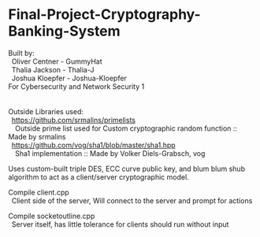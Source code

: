 # Final-Project-Cryptography-Banking-System

Built by: \
&ensp;Oliver Centner - GummyHat \
&ensp;Thalia Jackson - Thalia-J \
&ensp;Joshua Kloepfer - Joshua-Kloepfer \
For Cybersecurity and Network Security 1 \
\
\
Outside Libraries used:\
&ensp;https://github.com/srmalins/primelists \
    &ensp;&ensp;Outside prime list used for Custom cryptographic random function :: Made by srmalins \
 &ensp;https://github.com/vog/sha1/blob/master/sha1.hpp \
    &ensp;&ensp;Sha1 implementation :: Made by Volker Diels-Grabsch, vog

Uses custom-built triple DES, ECC curve public key, and blum blum shub algorithm to act as a client/server cryptographic model.  

  
Compile client.cpp    
&ensp;Client side of the server, Will connect to the server and prompt for actions 

Compile socketoutline.cpp   
&ensp;Server itself, has little tolerance for clients should run without input


